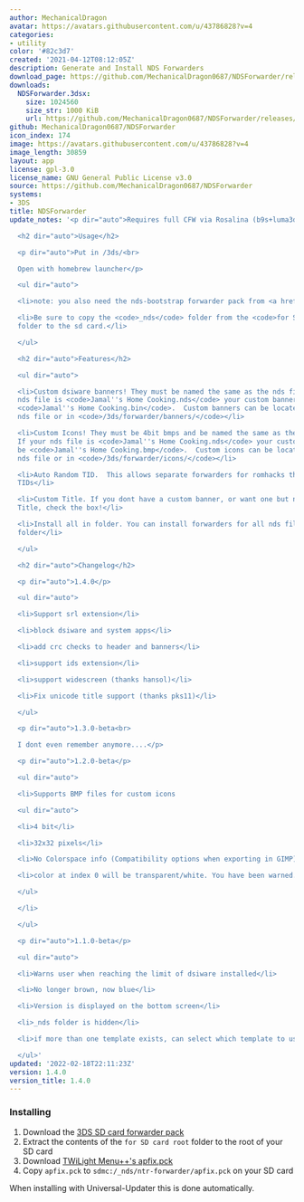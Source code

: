 ```yaml
---
author: MechanicalDragon
avatar: https://avatars.githubusercontent.com/u/43786828?v=4
categories:
- utility
color: '#82c3d7'
created: '2021-04-12T08:12:05Z'
description: Generate and Install NDS Forwarders
download_page: https://github.com/MechanicalDragon0687/NDSForwarder/releases
downloads:
  NDSForwarder.3dsx:
    size: 1024560
    size_str: 1000 KiB
    url: https://github.com/MechanicalDragon0687/NDSForwarder/releases/download/1.4.0/NDSForwarder.3dsx
github: MechanicalDragon0687/NDSForwarder
icon_index: 174
image: https://avatars.githubusercontent.com/u/43786828?v=4
image_length: 30859
layout: app
license: gpl-3.0
license_name: GNU General Public License v3.0
source: https://github.com/MechanicalDragon0687/NDSForwarder
systems:
- 3DS
title: NDSForwarder
update_notes: '<p dir="auto">Requires full CFW via Rosalina (b9s+luma3ds)</p>

  <h2 dir="auto">Usage</h2>

  <p dir="auto">Put in /3ds/<br>

  Open with homebrew launcher</p>

  <ul dir="auto">

  <li>note: you also need the nds-bootstrap forwarder pack from <a href="https://github.com/RocketRobz/NTR_Forwarder/releases">here</a>.</li>

  <li>Be sure to copy the <code>_nds</code> folder from the <code>for SD card root</code>
  folder to the sd card.</li>

  </ul>

  <h2 dir="auto">Features</h2>

  <ul dir="auto">

  <li>Custom dsiware banners! They must be named the same as the nds file. If your
  nds file is <code>Jamal''s Home Cooking.nds</code> your custom banner should be
  <code>Jamal''s Home Cooking.bin</code>.  Custom banners can be located with the
  nds file or in <code>/3ds/forwarder/banners/</code></li>

  <li>Custom Icons! They must be 4bit bmps and be named the same as the nds file.
  If your nds file is <code>Jamal''s Home Cooking.nds</code> your custom icon should
  be <code>Jamal''s Home Cooking.bmp</code>.  Custom icons can be located with the
  nds file or in <code>/3ds/forwarder/icons/</code></li>

  <li>Auto Random TID.  This allows separate forwarders for romhacks that dont change
  TIDs</li>

  <li>Custom Title. If you dont have a custom banner, or want one but need a different
  Title, check the box!</li>

  <li>Install all in folder. You can install forwarders for all nds files in any given
  folder</li>

  </ul>

  <h2 dir="auto">Changelog</h2>

  <p dir="auto">1.4.0</p>

  <ul dir="auto">

  <li>Support srl extension</li>

  <li>block dsiware and system apps</li>

  <li>add crc checks to header and banners</li>

  <li>support ids extension</li>

  <li>support widescreen (thanks hansol)</li>

  <li>Fix unicode title support (thanks pks11)</li>

  </ul>

  <p dir="auto">1.3.0-beta<br>

  I dont even remember anymore....</p>

  <p dir="auto">1.2.0-beta</p>

  <ul dir="auto">

  <li>Supports BMP files for custom icons

  <ul dir="auto">

  <li>4 bit</li>

  <li>32x32 pixels</li>

  <li>No Colorspace info (Compatibility options when exporting in GIMP)</li>

  <li>color at index 0 will be transparent/white. You have been warned.</li>

  </ul>

  </li>

  </ul>

  <p dir="auto">1.1.0-beta</p>

  <ul dir="auto">

  <li>Warns user when reaching the limit of dsiware installed</li>

  <li>No longer brown, now blue</li>

  <li>Version is displayed on the bottom screen</li>

  <li>_nds folder is hidden</li>

  <li>if more than one template exists, can select which template to use</li>

  </ul>'
updated: '2022-02-18T22:11:23Z'
version: 1.4.0
version_title: 1.4.0
---
```

### Installing
1. Download the [3DS SD card forwarder pack](https://github.com/RocketRobz/NTR_Forwarder/releases/latest/download/DS.Game.Forwarder.pack.DSi.3DS.SD.Card.7z)
1. Extract the contents of the `for SD card root` folder to the root of your SD card
1. Download [TWiLight Menu++'s apfix.pck](https://raw.githubusercontent.com/TWLBot/Builds/master/extras/apfix.pck)
1. Copy `apfix.pck` to `sdmc:/_nds/ntr-forwarder/apfix.pck` on your SD card

When installing with Universal-Updater this is done automatically.
